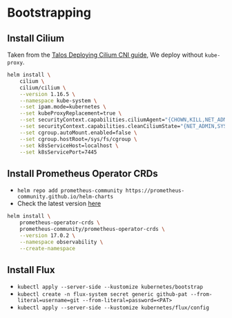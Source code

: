 # Bootstrapping

## Install Cilium

Taken from the [Talos Deploying Cilium CNI guide](https://www.talos.dev/v1.9/kubernetes-guides/network/deploying-cilium/#method-1-helm-install), We deploy without `kube-proxy`.

```bash
helm install \
    cilium \
    cilium/cilium \
    --version 1.16.5 \
    --namespace kube-system \
    --set ipam.mode=kubernetes \
    --set kubeProxyReplacement=true \
    --set securityContext.capabilities.ciliumAgent="{CHOWN,KILL,NET_ADMIN,NET_RAW,IPC_LOCK,SYS_ADMIN,SYS_RESOURCE,DAC_OVERRIDE,FOWNER,SETGID,SETUID}" \
    --set securityContext.capabilities.cleanCiliumState="{NET_ADMIN,SYS_ADMIN,SYS_RESOURCE}" \
    --set cgroup.autoMount.enabled=false \
    --set cgroup.hostRoot=/sys/fs/cgroup \
    --set k8sServiceHost=localhost \
    --set k8sServicePort=7445
```

## Install Prometheus Operator CRDs

- `helm repo add prometheus-community https://prometheus-community.github.io/helm-charts`
- Check the latest version [here](https://github.com/prometheus-community/helm-charts/)

```bash
helm install \
    prometheus-operator-crds \
    prometheus-community/prometheus-operator-crds \
    --version 17.0.2 \
    --namespace observability \
    --create-namespace
```

## Install Flux

- `kubectl apply --server-side --kustomize kubernetes/bootstrap`
- `kubectl create -n flux-system secret generic github-pat --from-literal=username=git --from-literal=password=<PAT>`
- `kubectl apply --server-side --kustomize kubernetes/flux/config`

